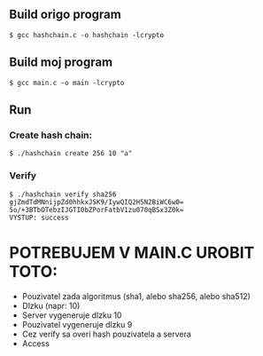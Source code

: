 Build origo program
-----

    $ gcc hashchain.c -o hashchain -lcrypto
    
Build moj program
-----

    $ gcc main.c -o main -lcrypto
Run
---

### Create hash chain:

    $ ./hashchain create 256 10 "a"
 
### Verify
    $ ./hashchain verify sha256 gjZmdTdMNnijpZd0hhkxJSK9/IywQIQ2H5N2BiWC6w0= 5o/+3BTbOTebzIJGTI0bZPorFatbV1zu070qBSx3Z0k=
    VYSTUP: success

# POTREBUJEM V MAIN.C UROBIT TOTO:
* Pouzivatel zada algoritmus (sha1, alebo sha256, alebo sha512)
* Dlzku (napr: 10)
* Server vygeneruje dlzku 10 
* Pouzivatel vygeneruje dlzku 9
* Cez verify sa overi hash pouzivatela a servera
* Access
